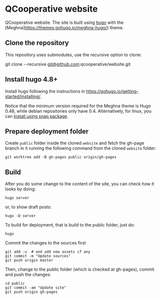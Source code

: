 # QCooperative website

QCooperative website. The site is built using [hugo](https://gohugo.io/) with the [Meghna]<https://themes.gohugo.io/meghna-hugo/>) theme.

## Clone the repository

This repository uses submodules, use the recursive option to clone:

git clone --recursive git@github.com:qcooperative/website.git

## Install hugo 4.8+

Install hugo following the instructions in <https://gohugo.io/getting-started/installing/>.

Notice that the minimum version required for the Meghna theme is Hugo 0.48, while debian repositories only have 0.4\. Alternatively, for linux, you can [install using snap package](https://gohugo.io/getting-started/installing/#snap-package).

## Prepare deployment folder

Create ```public``` folder inside the cloned ```website``` and fetch the gh-page branch in it running the following command from the cloned ```website``` folder:

```
git worktree add -B gh-pages public origin/gh-pages
```

## Build

After you do some change to the content of the site, you can check how it looks by doing:

```
hugo server
```

or, to show draft posts:

```
hugo -D server
```

To build for deployment, that is build to the public folder, just do:

```
hugo
```


Commit the changes to the sources first

```
git add -u  # and add new assets if any
git commit -m "Update sources"
git push origin master
```

Then, change to the public folder (which is checked at gh-pages), commit and push the changes:

```
cd public
git commit -am "Update site"
git push origin gh-pages
```
